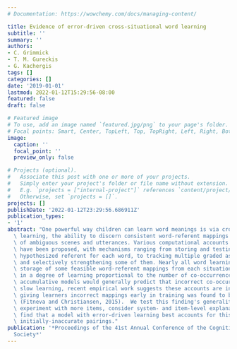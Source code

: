 ```yaml
---
# Documentation: https://wowchemy.com/docs/managing-content/

title: Evidence of error-driven cross-situational word learning
subtitle: ''
summary: ''
authors:
- C. Grimmick
- T. M. Gureckis
- G. Kachergis
tags: []
categories: []
date: '2019-01-01'
lastmod: 2022-01-12T15:29:56-08:00
featured: false
draft: false

# Featured image
# To use, add an image named `featured.jpg/png` to your page's folder.
# Focal points: Smart, Center, TopLeft, Top, TopRight, Left, Right, BottomLeft, Bottom, BottomRight.
image:
  caption: ''
  focal_point: ''
  preview_only: false

# Projects (optional).
#   Associate this post with one or more of your projects.
#   Simply enter your project's folder or file name without extension.
#   E.g. `projects = ["internal-project"]` references `content/project/deep-learning/index.md`.
#   Otherwise, set `projects = []`.
projects: []
publishDate: '2022-01-12T23:29:56.686911Z'
publication_types:
- '1'
abstract: "One powerful way children can learn word meanings is via cross-situational\
  \ learning, the ability to discern consistent word-referent mappings from a series\
  \ of ambiguous scenes and utterances. Various computational accounts of word learning\
  \ have been proposed, with mechanisms ranging from storing and testing a single\
  \ hypothesized referent for each word, to tracking multiple graded associations\
  \ and selectively strengthening some of them. Nearly all word learning models assume\
  \ storage of some feasible word-referent mappings from each situation, resulting\
  \ in a degree of learning proportional to the number of co-occurrences. While these\
  \ accumulative models would generally predict that incorrect co-occurrences would\
  \ slow learning, recent empirical work suggests these accounts are incomplete: paradoxically,\
  \ giving learners incorrect mappings early in training was found to boost performance\
  \ (Fitneva and Christiansen, 2015).  We test this finding's generality in a new\
  \ experiment with more items, consider system- and item-level explanations, and\
  \ find that a model with error-driven learning best accounts for this benefit of\
  \ initially-inaccurate pairings."
publication: '*Proceedings of the 41st Annual Conference of the Cognitive Science
  Society*'
---
```

